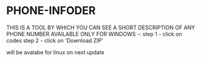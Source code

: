 # PHONE-INFODER
THIS IS A TOOL BY WHICH YOU CAN SEE A SHORT DESCRIPTION OF ANY PHONE NUMBER
AVAILABLE ONLY FOR WINDOWS -:
step 1 - click on codes
step 2 - click on 'Download ZIP'

will be avalabe for linux on next update

